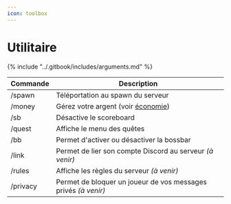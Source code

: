 ```yaml
---
icon: toolbox
---
```


# Utilitaire

{% include "../.gitbook/includes/arguments.md" %}

| Commande | Description                                                    |
| -------- | -------------------------------------------------------------- |
| /spawn   | Téléportation au spawn du serveur                              |
| /money   | Gérez votre argent (voir [économie](commandes/economie.md))    |
| /sb      | Désactive le scoreboard                                        |
| /quest   | Affiche le menu des quêtes                                     |
| /bb      | Permet d'activer ou désactiver la bossbar                      |
| /link    | Permet de lier son compte Discord au serveur *(à venir)*       |
| /rules   | Affiche les règles du serveur *(à venir)*                      |
| /privacy | Permet de bloquer un joueur de vos messages privés *(à venir)* |
